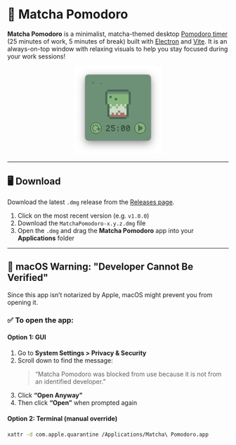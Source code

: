 # 🍵 Matcha Pomodoro

**Matcha Pomodoro** is a minimalist, matcha-themed desktop [Pomodoro timer](https://en.wikipedia.org/wiki/Pomodoro_Technique) (25 minutes of work, 5 minutes of break) built with [Electron](https://www.electronjs.org/) and [Vite](https://vitejs.dev/). It is an always-on-top window with relaxing visuals to help you stay focused during your work sessions!

<p align="center">
  <img src="./assets/pomodoro_screenshot.png" width="200" alt="Matcha Pomodoro Timer Screenshot"/>
</p>

---

## 🖥️ Download

Download the latest `.dmg` release from the [Releases page](https://github.com/divyack2/matcha_pomodoro/releases).

1. Click on the most recent version (e.g. `v1.0.0`)
2. Download the `MatchaPomodoro-x.y.z.dmg` file
3. Open the `.dmg` and drag the **Matcha Pomodoro** app into your **Applications** folder

---

## 🍏 macOS Warning: "Developer Cannot Be Verified"

Since this app isn’t notarized by Apple, macOS might prevent you from opening it.

### ✅ To open the app:

#### Option 1: GUI
1. Go to **System Settings > Privacy & Security**
2. Scroll down to find the message:  
   > “Matcha Pomodoro was blocked from use because it is not from an identified developer.”
3. Click **“Open Anyway”**
4. Then click **“Open”** when prompted again

#### Option 2: Terminal (manual override)
```bash
xattr -d com.apple.quarantine /Applications/Matcha\ Pomodoro.app
```
